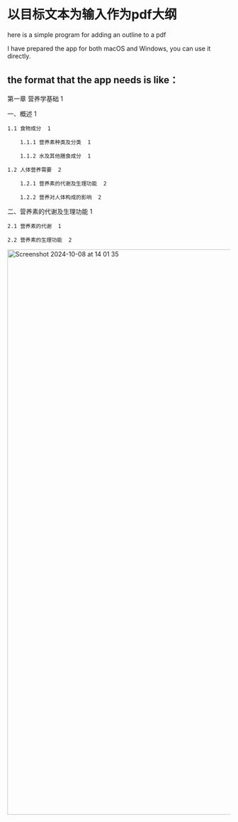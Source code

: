 # 以目标文本为输入作为pdf大纲

here is a simple program for adding an outline to a pdf

I have prepared the app for both macOS and Windows, you can use it directly.

## the format that the app needs is like：
第一章 营养学基础  1

一、概述  1

    1.1 食物成分  1
        
        1.1.1 营养素种类及分类  1
        
        1.1.2 水及其他膳食成分  1
    
    1.2 人体营养需要  2
    
        1.2.1 营养素的代谢及生理功能  2
        
        1.2.2 营养对人体构成的影响  2

二、营养素的代谢及生理功能  1
    
    2.1 营养素的代谢  1
    
    2.2 营养素的生理功能  2
    
<img width="1273" alt="Screenshot 2024-10-08 at 14 01 35" src="https://github.com/user-attachments/assets/eb4c97c4-6b9a-40e0-8437-6d77d44c967a">
